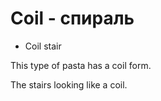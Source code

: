 # Coil - спираль




- Coil stair

This type of pasta has a coil form.

The stairs looking like a coil.